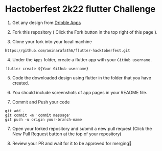 # Hactoberfest 2k22 flutter Challenge

1. Get any design from [Dribble Apps](https://dribbble.com/search/shots/popular/mobile?q=apps) 

2. Fork this repository ( Click the Fork button in the top right of this page ).

3. Clone your fork into your local machine 

```
https://github.com/aninarafath6/flutter-hacktoberfest.git
```

4. Under the ```Apps``` folder, create a flutter app with your ```GitHub username``` .

```
flutter create ${Your Github username} 
```


5. Code the downloaded design using flutter in the folder that you have created.

6. You should include screenshots of app pages in your README file.

7. Commit and Push your code

```
git add .
git commit -m 'commit message'
git push -u origin your-branch-name
```
7. Open your forked repository and submit a new pull request (Click the New Pull Request button at the top of your repository)

8. Review your PR and wait for it to be approved for merging🎉
